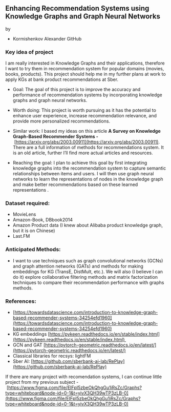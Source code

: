 ## Enhancing Recommendation Systems using Knowledge Graphs and Graph Neural Networks 
by
- Kormishenkov Alexander
GitHub
### Key idea of project
I am really interested in Knowledge Graphs and their applications, therefore I want to try them in recommendation system for popular domains (movies, books, products). This project should help me in my further plans at work to apply KGs at bank product recommendations at Sber.  

- Goal: The goal of this project is to improve the accuracy and performance of recommendation systems by incorporating knowledge graphs and graph neural networks.

- Worth doing: This project is worth pursuing as it has the potential to enhance user experience, increase recommendation relevance, and provide more personalized recommendations.

- Similar work: I based my ideas on this article **A Survey on Knowledge Graph-Based Recommender Systems -** [https://arxiv.org/abs/2003.00911](https://arxiv.org/abs/2003.00911). There are a full information of methods for recommendations system. It is an old article, further I’ll find more actual articles and resources. 

- Reaching the goal: I plan to achieve this goal by first integrating knowledge graphs into the recommendation system to capture semantic relationships between items and users. I will then use graph neural networks to learn the representations of nodes in the knowledge graph and make better recommendations based on these learned representations .

### Dataset required:

- MovieLens
- Amazon-Book, DBbook2014
- Amazon Product data (I knew about Alibaba product knowledge graph, but it is on Chinese)
- Last.FM

### Anticipated Methods:

- I want to use techniques such as graph convolutional networks (GCNs) and graph attention networks (GATs) and methods for making embeddings for KG (TransE, DistMult, etc.). We will also (I believe I can do it) explore collaborative filtering methods and matrix factorization techniques to compare their recommendation performance with graphs methods.

### References: 

- [https://towardsdatascience.com/introduction-to-knowledge-graph-based-recommender-systems-34254efd1960](https://towardsdatascience.com/introduction-to-knowledge-graph-based-recommender-systems-34254efd1960)
- KG embeddings [https://pykeen.readthedocs.io/en/stable/index.html](https://pykeen.readthedocs.io/en/stable/index.html) 
- GCN and GAT [https://pytorch-geometric.readthedocs.io/en/latest/](https://pytorch-geometric.readthedocs.io/en/latest/)
- Classical libraries for recsys: lightFM
- Sber AI: [https://github.com/sberbank-ai-lab/RePlay](https://github.com/sberbank-ai-lab/RePlay)

If there are many project with recomendation systems, I can continue little project from my previous subject - [https://www.figma.com/file/EIFpI5zbeOkQhgGu1iRsZc/Graphs?type=whiteboard&node-id=0-1&t=yivX3QH39wTP3zLB-0](https://www.figma.com/file/EIFpI5zbeOkQhgGu1iRsZc/Graphs?type=whiteboard&node-id=0-1&t=yivX3QH39wTP3zLB-0)